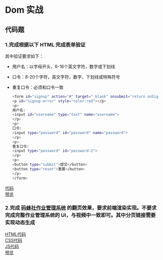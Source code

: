 # Dom 实战

## 代码题

### 1.完成根据以下 HTML 完成表单验证

其中验证要求如下：

- 用户名：以字母开头，6-16个英文字符，数字或下划线
- 口令：8-20个字符，英文字符，数字，下划线或特殊符号
- 重复口令：必须和口令一致

    ```bash
    <form id="signup" action="#" target="_blank" onsubmit="return onSignupFormSubmit()">
    <p id="signup-error" style="color:red"></p>
    <p>
    用户名:
    <input id="username" type="text" name="username">
    </p>
    <p>
    口令:
    <input type="password" id="password" name="password">
    </p>
    <p>
    重复口令:
    <input type="password" id="password-2">
    </p>
    <p>
    <button type="submit">提交</button>
    <button type="reset">重置</button>
    </p>
    </form>
    ```

[代码](https://github.com/LeoneKuma/mfs-homework/blob/master/Base_38_dom/form.html)  
[预览](http://47.100.99.130:8080/mfs-homework/web/Base_38_dom/form.html)

### 2.完成 [码蜂社作业管理系统](https://work.mafengshe.com/?page=1&class=1) 的翻页效果，要求前端渲染实现。不要求完成完整作业管理系统的 UI，与视频中一致即可。其中分页链接需要实现动态生成

[HTML代码](https://github.com/LeoneKuma/mfs-homework/blob/master/Base_38_dom/home.html)  
[CSS代码](https://github.com/LeoneKuma/mfs-homework/blob/master/Base_38_dom/style.css)  
[JS代码](https://github.com/LeoneKuma/mfs-homework/blob/master/Base_38_dom/fuc.js)  
[预览](http://47.100.99.130:8080/mfs-homework/web/Base_38_dom/home.html)
